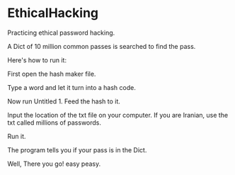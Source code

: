 # EthicalHacking
Practicing ethical password hacking.

A Dict of 10 million common passes is searched to find the pass.

Here's how to run it:

First open the hash maker file.

Type a word and let it turn into a hash code.

Now run Untitled 1.  Feed the hash to it. 

Input the location of the txt file on your computer. If you are Iranian, use the txt called millions of passwords.

Run it.

The program tells you if your pass is in the Dict.

Well, There you go! easy peasy.
